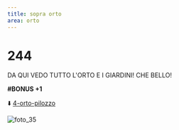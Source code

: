 ```yaml
---
title: sopra orto
area: orto
---
```

# 244
DA QUI VEDO TUTTO L'ORTO E I GIARDINI! CHE BELLO!

**#BONUS +1**

⬇️  [4-orto-pilozzo](4-orto-pilozzo.md)

![foto_35](_assets/preview_color/foto_35.jpg)